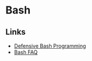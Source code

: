 # Bash

## Links

* [Defensive Bash Programming](http://www.kfirlavi.com/blog/2012/11/14/defensive-bash-programming/)
* [Bash FAQ](http://mywiki.wooledge.org/BashFAQ)
